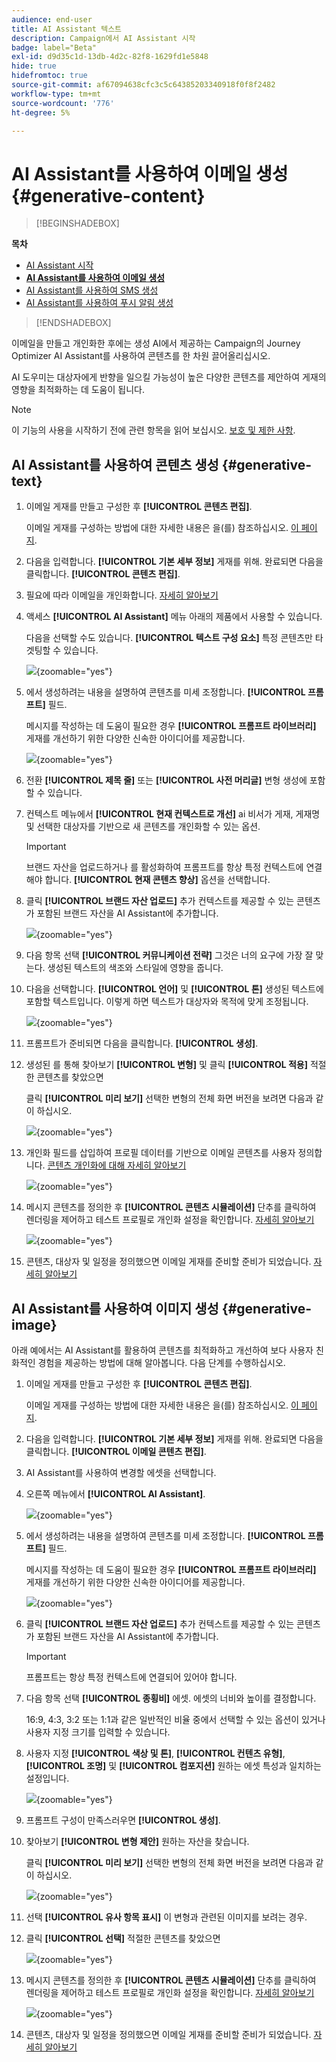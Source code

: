 ```yaml
---
audience: end-user
title: AI Assistant 텍스트
description: Campaign에서 AI Assistant 시작
badge: label="Beta"
exl-id: d9d35c1d-13db-4d2c-82f8-1629fd1e5848
hide: true
hidefromtoc: true
source-git-commit: af67094638cfc3c5c64385203340918f0f8f2482
workflow-type: tm+mt
source-wordcount: '776'
ht-degree: 5%

---
```


# AI Assistant를 사용하여 이메일 생성 {#generative-content}

>[!BEGINSHADEBOX]

**목차**

* [AI Assistant 시작](generative-gs.md)
* **[AI Assistant를 사용하여 이메일 생성](generative-content.md)**
* [AI Assistant를 사용하여 SMS 생성](generative-sms.md)
* [AI Assistant를 사용하여 푸시 알림 생성](generative-push.md)

>[!ENDSHADEBOX]

이메일을 만들고 개인화한 후에는 생성 AI에서 제공하는 Campaign의 Journey Optimizer AI Assistant를 사용하여 콘텐츠를 한 차원 끌어올리십시오.

AI 도우미는 대상자에게 반향을 일으킬 가능성이 높은 다양한 콘텐츠를 제안하여 게재의 영향을 최적화하는 데 도움이 됩니다.

>[!NOTE]
>
>이 기능의 사용을 시작하기 전에 관련 항목을 읽어 보십시오. [보호 및 제한 사항](generative-gs.md#guardrails-and-limitations).

## AI Assistant를 사용하여 콘텐츠 생성 {#generative-text}

1. 이메일 게재를 만들고 구성한 후 **[!UICONTROL 콘텐츠 편집]**.

   이메일 게재를 구성하는 방법에 대한 자세한 내용은 을(를) 참조하십시오. [이 페이지](../email/create-email-content.md).

1. 다음을 입력합니다. **[!UICONTROL 기본 세부 정보]** 게재를 위해. 완료되면 다음을 클릭합니다. **[!UICONTROL 콘텐츠 편집]**.

1. 필요에 따라 이메일을 개인화합니다. [자세히 알아보기](content-components.md)

1. 액세스 **[!UICONTROL AI Assistant]** 메뉴 아래의 제품에서 사용할 수 있습니다.

   다음을 선택할 수도 있습니다. **[!UICONTROL 텍스트 구성 요소]** 특정 콘텐츠만 타겟팅할 수 있습니다.

   ![](assets/text-genai-1.png){zoomable=&quot;yes&quot;}

1. 에서 생성하려는 내용을 설명하여 콘텐츠를 미세 조정합니다. **[!UICONTROL 프롬프트]** 필드.

   메시지를 작성하는 데 도움이 필요한 경우 **[!UICONTROL 프롬프트 라이브러리]** 게재를 개선하기 위한 다양한 신속한 아이디어를 제공합니다.

   ![](assets/text-genai-2.png){zoomable=&quot;yes&quot;}

1. 전환 **[!UICONTROL 제목 줄]** 또는 **[!UICONTROL 사전 머리글]** 변형 생성에 포함할 수 있습니다.

1. 컨텍스트 메뉴에서 **[!UICONTROL 현재 컨텍스트로 개선]** ai 비서가 게재, 게재명 및 선택한 대상자를 기반으로 새 콘텐츠를 개인화할 수 있는 옵션.

   >[!IMPORTANT]
   >
   > 브랜드 자산을 업로드하거나 를 활성화하여 프롬프트를 항상 특정 컨텍스트에 연결해야 합니다. **[!UICONTROL 현재 콘텐츠 향상]** 옵션을 선택합니다.

1. 클릭 **[!UICONTROL 브랜드 자산 업로드]** 추가 컨텍스트를 제공할 수 있는 콘텐츠가 포함된 브랜드 자산을 AI Assistant에 추가합니다.

   ![](assets/text-genai-3.png){zoomable=&quot;yes&quot;}

1. 다음 항목 선택 **[!UICONTROL 커뮤니케이션 전략]** 그것은 너의 요구에 가장 잘 맞는다. 생성된 텍스트의 색조와 스타일에 영향을 줍니다.

1. 다음을 선택합니다. **[!UICONTROL 언어]** 및 **[!UICONTROL 톤]** 생성된 텍스트에 포함할 텍스트입니다. 이렇게 하면 텍스트가 대상자와 목적에 맞게 조정됩니다.

   ![](assets/text-genai-4.png){zoomable=&quot;yes&quot;}

1. 프롬프트가 준비되면 다음을 클릭합니다. **[!UICONTROL 생성]**.

1. 생성된 를 통해 찾아보기 **[!UICONTROL 변형]** 및 클릭 **[!UICONTROL 적용]** 적절한 콘텐츠를 찾았으면

   클릭 **[!UICONTROL 미리 보기]** 선택한 변형의 전체 화면 버전을 보려면 다음과 같이 하십시오.

   ![](assets/text-genai-5.png){zoomable=&quot;yes&quot;}

1. 개인화 필드를 삽입하여 프로필 데이터를 기반으로 이메일 콘텐츠를 사용자 정의합니다. [콘텐츠 개인화에 대해 자세히 알아보기](../personalization/personalize.md)

   ![](assets/text-genai-6.png){zoomable=&quot;yes&quot;}

1. 메시지 콘텐츠를 정의한 후 **[!UICONTROL 콘텐츠 시뮬레이션]** 단추를 클릭하여 렌더링을 제어하고 테스트 프로필로 개인화 설정을 확인합니다. [자세히 알아보기](../preview-test/preview-content.md)

   ![](assets/text-genai-7.png){zoomable=&quot;yes&quot;}

1. 콘텐츠, 대상자 및 일정을 정의했으면 이메일 게재를 준비할 준비가 되었습니다. [자세히 알아보기](../monitor/prepare-send.md)

## AI Assistant를 사용하여 이미지 생성 {#generative-image}

아래 예에서는 AI Assistant를 활용하여 콘텐츠를 최적화하고 개선하여 보다 사용자 친화적인 경험을 제공하는 방법에 대해 알아봅니다. 다음 단계를 수행하십시오.

1. 이메일 게재를 만들고 구성한 후 **[!UICONTROL 콘텐츠 편집]**.

   이메일 게재를 구성하는 방법에 대한 자세한 내용은 을(를) 참조하십시오. [이 페이지](../email/create-email-content.md).

1. 다음을 입력합니다. **[!UICONTROL 기본 세부 정보]** 게재를 위해. 완료되면 다음을 클릭합니다. **[!UICONTROL 이메일 콘텐츠 편집]**.

1. AI Assistant를 사용하여 변경할 에셋을 선택합니다.

1. 오른쪽 메뉴에서 **[!UICONTROL AI Assistant]**.

   ![](assets/image-genai-1.png){zoomable=&quot;yes&quot;}

1. 에서 생성하려는 내용을 설명하여 콘텐츠를 미세 조정합니다. **[!UICONTROL 프롬프트]** 필드.

   메시지를 작성하는 데 도움이 필요한 경우 **[!UICONTROL 프롬프트 라이브러리]** 게재를 개선하기 위한 다양한 신속한 아이디어를 제공합니다.

   ![](assets/image-genai-2.png){zoomable=&quot;yes&quot;}

1. 클릭 **[!UICONTROL 브랜드 자산 업로드]** 추가 컨텍스트를 제공할 수 있는 콘텐츠가 포함된 브랜드 자산을 AI Assistant에 추가합니다.

   >[!IMPORTANT]
   >
   > 프롬프트는 항상 특정 컨텍스트에 연결되어 있어야 합니다.

1. 다음 항목 선택 **[!UICONTROL 종횡비]** 에셋. 에셋의 너비와 높이를 결정합니다.

   16:9, 4:3, 3:2 또는 1:1과 같은 일반적인 비율 중에서 선택할 수 있는 옵션이 있거나 사용자 지정 크기를 입력할 수 있습니다.

1. 사용자 지정 **[!UICONTROL 색상 및 톤]**, **[!UICONTROL 컨텐츠 유형]**, **[!UICONTROL 조명]** 및 **[!UICONTROL 컴포지션]** 원하는 에셋 특성과 일치하는 설정입니다.

   ![](assets/image-genai-3.png){zoomable=&quot;yes&quot;}

1. 프롬프트 구성이 만족스러우면 **[!UICONTROL 생성]**.

1. 찾아보기 **[!UICONTROL 변형 제안]** 원하는 자산을 찾습니다.

   클릭 **[!UICONTROL 미리 보기]** 선택한 변형의 전체 화면 버전을 보려면 다음과 같이 하십시오.

   ![](assets/image-genai-5.png){zoomable=&quot;yes&quot;}

1. 선택 **[!UICONTROL 유사 항목 표시]** 이 변형과 관련된 이미지를 보려는 경우.

1. 클릭 **[!UICONTROL 선택]** 적절한 콘텐츠를 찾았으면

   ![](assets/image-genai-6.png){zoomable=&quot;yes&quot;}

1. 메시지 콘텐츠를 정의한 후 **[!UICONTROL 콘텐츠 시뮬레이션]** 단추를 클릭하여 렌더링을 제어하고 테스트 프로필로 개인화 설정을 확인합니다.  [자세히 알아보기](../preview-test/preview-content.md)

   ![](assets/image-genai-7.png){zoomable=&quot;yes&quot;}

1. 콘텐츠, 대상자 및 일정을 정의했으면 이메일 게재를 준비할 준비가 되었습니다. [자세히 알아보기](../monitor/prepare-send.md)
